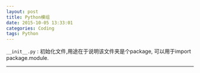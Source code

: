 ```yaml
---
layout: post
title: Python模组
date: 2015-10-05 13:33:01
categories: Coding
tags: Python
---
```


`__init__.py` : 初始化文件,用途在于说明该文件夹是个package, 可以用于import package.module.

------
